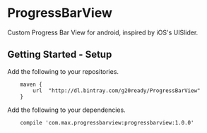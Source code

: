# ProgressBarView

Custom Progress Bar View for android, inspired by iOS's UISlider.

## Getting Started - Setup

Add the following to your repositories.

```
    maven {
        url  "http://dl.bintray.com/g20ready/ProgressBarView"
    }
```

Add the following to your dependencies.

```
    compile 'com.max.progressbarview:progressbarview:1.0.0'
```